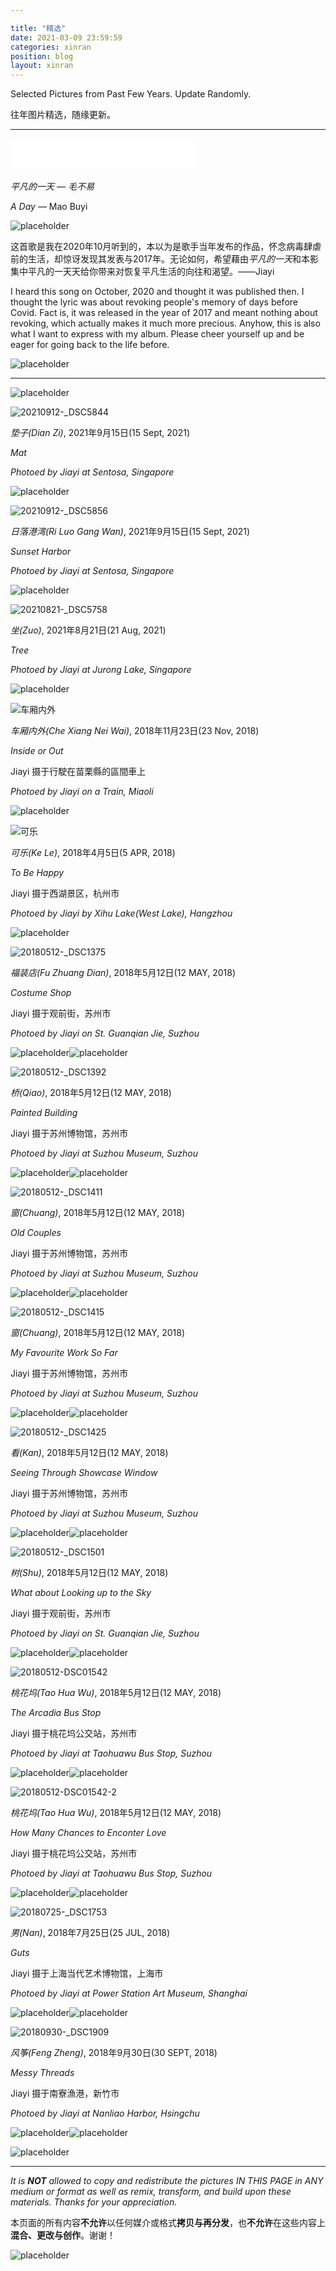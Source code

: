 ```yaml
---

title: "精选"
date: 2021-03-09 23:59:59
categories: xinran
position: blog
layout: xinran
---
```


Selected Pictures from Past Few Years. Update Randomly. 

往年图片精选，随缘更新。

---

<!-- <ul class="list-inline text-center">
<audio controls="controls">
    <source src="http://music.163.com/song/media/outer/url?id=569214247.mp3" type="audio/ogg">
    <source src="http://music.163.com/song/media/outer/url?id=569214247.mp3" type="audio/mpeg">
<embed height="50" width="1500" src="http://music.163.com/song/media/outer/url?id=569214247.mp3" />
</audio>
</ul> -->

<iframe frameborder="no" border="0" marginwidth="0" marginheight="0" width=298 height=52 src="//music.163.com/outchain/player?type=2&id=569214247&auto=1&height=32"></iframe>

*平凡的一天 — 毛不易*

*A Day* — Mao Buyi

![placeholder](https://gitee.com/shieldgary/blogimage/raw/master/placeholder.png)

这首歌是我在2020年10月听到的，本以为是歌手当年发布的作品，怀念病毒肆虐前的生活，却惊讶发现其发表与2017年。无论如何，希望藉由*平凡的一天*和本影集中平凡的一天天给你带来对恢复平凡生活的向往和渴望。——Jiayi

I heard this  song on October, 2020 and thought it was published then. I thought the lyric was about revoking people's memory of days before Covid. Fact is, it was released in the year of 2017 and meant nothing about revoking, which actually makes it much more precious. Anyhow, this is also what I want to express with my album. Please cheer yourself up and be eager for going back to the life before.

![placeholder](https://gitee.com/shieldgary/blogimage/raw/master/placeholder.png)

---



![placeholder](https://gitee.com/shieldgary/blogimage/raw/master/placeholder.png)

![20210912-_DSC5844](https://i.loli.net/2021/10/10/rVKLknRvFOy13Zm.jpg)

*垫子(Dian Zi)*, 2021年9月15日(15 Sept, 2021)

*Mat*

*Photoed by Jiayi at Sentosa, Singapore*

![placeholder](https://gitee.com/shieldgary/blogimage/raw/master/placeholder.png)

![20210912-_DSC5856](https://i.loli.net/2021/10/10/kxvwj92NGniJFCr.jpg)

*日落港湾(Ri Luo Gang Wan)*, 2021年9月15日(15 Sept, 2021)

*Sunset Harbor*

*Photoed by Jiayi at Sentosa, Singapore*

![placeholder](https://gitee.com/shieldgary/blogimage/raw/master/placeholder.png)

![20210821-_DSC5758](https://i.loli.net/2021/10/10/Vbn4o3ldMZuv7J8.jpg)

*坐(Zuo)*, 2021年8月21日(21 Aug, 2021)

*Tree*

*Photoed by Jiayi at Jurong Lake, Singapore*

![placeholder](https://gitee.com/shieldgary/blogimage/raw/master/placeholder.png)

![车厢内外](https://gitee.com/shieldgary/blogimage/raw/master/20181123-_DSC2091.jpg)

*车厢内外(Che Xiang Nei Wai)*, 2018年11月23日(23 Nov, 2018)

*Inside or Out*

Jiayi 摄于行駛在苗栗縣的區間車上

*Photoed by Jiayi on a Train, Miaoli*

![placeholder](https://gitee.com/shieldgary/blogimage/raw/master/placeholder.png)

![可乐](https://i.loli.net/2021/03/09/KC2TyYxnbZGjdve.jpg)

*可乐(Ke Le)*, 2018年4月5日(5 APR, 2018)

*To Be Happy*

Jiayi 摄于西湖景区，杭州市

*Photoed by Jiayi by Xihu Lake(West Lake), Hangzhou*

![placeholder](https://gitee.com/shieldgary/blogimage/raw/master/placeholder.png)

![20180512-_DSC1375](https://i.loli.net/2021/03/09/rMevqAi3VpsSFUG.jpg)

*福装店(Fu Zhuang Dian)*, 2018年5月12日(12 MAY, 2018)

*Costume Shop*

Jiayi 摄于观前街，苏州市

*Photoed by Jiayi on St. Guanqian Jie, Suzhou*

![placeholder](https://gitee.com/shieldgary/blogimage/raw/master/placeholder.png)![placeholder](https://gitee.com/shieldgary/blogimage/raw/master/placeholder.png)

![20180512-_DSC1392](https://i.loli.net/2021/03/09/teAmRUMlvxoyjVD.jpg)

*桥(Qiao)*, 2018年5月12日(12 MAY, 2018)

*Painted Building*

Jiayi 摄于苏州博物馆，苏州市

*Photoed by Jiayi at Suzhou Museum, Suzhou*

![placeholder](https://gitee.com/shieldgary/blogimage/raw/master/placeholder.png)![placeholder](https://gitee.com/shieldgary/blogimage/raw/master/placeholder.png)

![20180512-_DSC1411](https://i.loli.net/2021/03/09/VX3ijBvuRLrEOxw.jpg)

*窗(Chuang)*, 2018年5月12日(12 MAY, 2018)

*Old Couples*

Jiayi 摄于苏州博物馆，苏州市

*Photoed by Jiayi at Suzhou Museum, Suzhou*

![placeholder](https://gitee.com/shieldgary/blogimage/raw/master/placeholder.png)![placeholder](https://gitee.com/shieldgary/blogimage/raw/master/placeholder.png)

![20180512-_DSC1415](https://i.loli.net/2021/03/09/fY3QnOiMyNhLVja.jpg)

*窗(Chuang)*, 2018年5月12日(12 MAY, 2018)

*My Favourite Work So Far*

Jiayi 摄于苏州博物馆，苏州市

*Photoed by Jiayi at Suzhou Museum, Suzhou*

![placeholder](https://gitee.com/shieldgary/blogimage/raw/master/placeholder.png)![placeholder](https://gitee.com/shieldgary/blogimage/raw/master/placeholder.png)

![20180512-_DSC1425](https://i.loli.net/2021/03/09/HDFVcLk3NAoS8eU.jpg)

*看(Kan)*, 2018年5月12日(12 MAY, 2018)

*Seeing Through Showcase Window*

Jiayi 摄于苏州博物馆，苏州市

*Photoed by Jiayi at Suzhou Museum, Suzhou*

![placeholder](https://gitee.com/shieldgary/blogimage/raw/master/placeholder.png)![placeholder](https://gitee.com/shieldgary/blogimage/raw/master/placeholder.png)

![20180512-_DSC1501](https://i.loli.net/2021/03/09/pS8CAg6vr3ZtwaN.jpg)

*树(Shu)*, 2018年5月12日(12 MAY, 2018)

*What about Looking up to the Sky*

Jiayi 摄于观前街，苏州市

*Photoed by Jiayi on St. Guanqian Jie, Suzhou*

![placeholder](https://gitee.com/shieldgary/blogimage/raw/master/placeholder.png)![placeholder](https://gitee.com/shieldgary/blogimage/raw/master/placeholder.png)

![20180512-DSC01542](https://i.loli.net/2021/03/09/9P36yBujlGqfb1N.jpg)

*桃花坞(Tao Hua Wu)*, 2018年5月12日(12 MAY, 2018)

*The Arcadia Bus Stop*

Jiayi 摄于桃花坞公交站，苏州市

*Photoed by Jiayi at Taohuawu Bus Stop, Suzhou*

![placeholder](https://gitee.com/shieldgary/blogimage/raw/master/placeholder.png)![placeholder](https://gitee.com/shieldgary/blogimage/raw/master/placeholder.png)

![20180512-DSC01542-2](https://i.loli.net/2021/03/09/xstMSayOpl9Pe7k.jpg)

*桃花坞(Tao Hua Wu)*, 2018年5月12日(12 MAY, 2018)

*How Many Chances to Enconter Love*

Jiayi 摄于桃花坞公交站，苏州市

*Photoed by Jiayi at Taohuawu Bus Stop, Suzhou*

![placeholder](https://gitee.com/shieldgary/blogimage/raw/master/placeholder.png)![placeholder](https://gitee.com/shieldgary/blogimage/raw/master/placeholder.png)

![20180725-_DSC1753](https://i.loli.net/2021/03/09/JDc3aOzgEH4tkPR.jpg)

*男(Nan)*, 2018年7月25日(25 JUL, 2018)

*Guts*

Jiayi 摄于上海当代艺术博物馆，上海市

*Photoed by Jiayi at Power Station Art Museum, Shanghai*

![placeholder](https://gitee.com/shieldgary/blogimage/raw/master/placeholder.png)![placeholder](https://gitee.com/shieldgary/blogimage/raw/master/placeholder.png)

![20180930-_DSC1909](https://i.loli.net/2021/03/09/o5birkpsnaYuq1O.jpg)

*风筝(Feng Zheng)*, 2018年9月30日(30 SEPT, 2018)

*Messy Threads*

Jiayi 摄于南寮漁港，新竹市

*Photoed by Jiayi at Nanliao Harbor, Hsingchu*

![placeholder](https://gitee.com/shieldgary/blogimage/raw/master/placeholder.png)![placeholder](https://gitee.com/shieldgary/blogimage/raw/master/placeholder.png)





![placeholder](https://gitee.com/shieldgary/blogimage/raw/master/placeholder.png)



---

*It is **NOT** allowed to copy and redistribute the pictures IN THIS PAGE in ANY medium or format as well as remix, transform, and build upon these materials. Thanks for your appreciation.*

本页面的所有内容**不允许**以任何媒介或格式**拷贝与再分发**，也**不允许**在这些内容上**混合、更改与创作**。谢谢！

![placeholder](https://gitee.com/shieldgary/blogimage/raw/master/placeholder.png)
